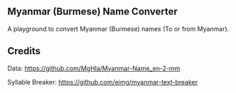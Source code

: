 ## Myanmar (Burmese) Name Converter

A playground to convert Myanmar (Burmese) names (To or from Myanmar).

## Credits

Data: https://github.com/MgHla/Myanmar-Name_en-2-mm

Syllable Breaker: https://github.com/eimg/myanmar-text-breaker
